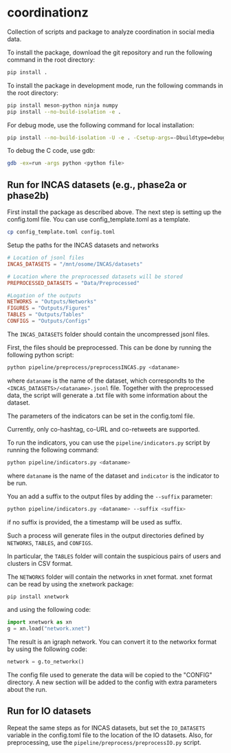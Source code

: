 # coordinationz
Collection of scripts and package to analyze coordination in social media data.

To install the package, download the git repository and run the following command in the root directory:
```bash
pip install .
```

To install the package in development mode, run the following commands in the root directory:
```bash
pip install meson-python ninja numpy
pip install --no-build-isolation -e .
```

For debug mode, use the following command for local installation:
```bash
pip install --no-build-isolation -U -e . -Csetup-args=-Dbuildtype=debug
```
To debug the C code, use gdb:
```bash
gdb -ex=run -args python <python file>
```

## Run for INCAS datasets (e.g., phase2a or phase2b)
First install the package as described above.
The next step is setting up the config.toml file. You can use config_template.toml as a template.

```bash
cp config_template.toml config.toml
```

Setup the paths for the INCAS datasets and networks
```toml
# Location of jsonl files
INCAS_DATASETS = "/mnt/osome/INCAS/datasets" 

# Location where the preprocessed datasets will be stored
PREPROCESSED_DATASETS = "Data/Preprocessed"

#Logation of the outputs 
NETWORKS = "Outputs/Networks"
FIGURES = "Outputs/Figures"
TABLES = "Outputs/Tables"
CONFIGS = "Outputs/Configs"
```

The `INCAS_DATASETS` folder should contain the uncompressed jsonl files.

First, the files should be preprocessed. This can be done by running the following python script:
```bash
python pipeline/preprocess/preprocessINCAS.py <dataname>
``` 
where `dataname` is the name of the dataset, which correspondts to the `<INCAS_DATASETS>/<dataname>.jsonl` file. Together with the preprocessed data, the script will generate a .txt file with some information about the dataset.

The parameters of the indicators can be set in the config.toml file.

Currently, only co-hashtag, co-URL and co-retweets are supported.

To run the indicators, you can use the `pipeline/indicators.py` script by running the following command:
```bash
python pipeline/indicators.py <dataname>
```
where `dataname` is the name of the dataset and `indicator` is the indicator to be run.

You an add a suffix to the output files by adding the `--suffix` parameter:
```bash
python pipeline/indicators.py <dataname> --suffix <suffix>
```
if no suffix is provided, the a timestamp will be used as suffix.

Such a process will generate files in the output directories defined by `NETWORKS`, `TABLES`, and `CONFIGS`.

In particular, the `TABLES` folder will contain the suspicious pairs of users and clusters in CSV format.

The `NETWORKS` folder will contain the networks in xnet format. xnet format can be read by using the xnetwork package:
```bash
pip install xnetwork
```
and using the following code:
```python
import xnetwork as xn
g = xn.load("network.xnet")
```

The result is an igraph network. You can convert it to the networkx format by using the following code:
```python
network = g.to_networkx()
```

The config file used to generate the data will be copied to the "CONFIG" directory. A new section will be added to the config with extra parameters about the run.


## Run for IO datasets
Repeat the same steps as for INCAS datasets, but set the `IO_DATASETS` variable in the config.toml file to the location of the IO datasets. Also, for preprocessing, use the `pipeline/preprocess/preprocessIO.py` script.
